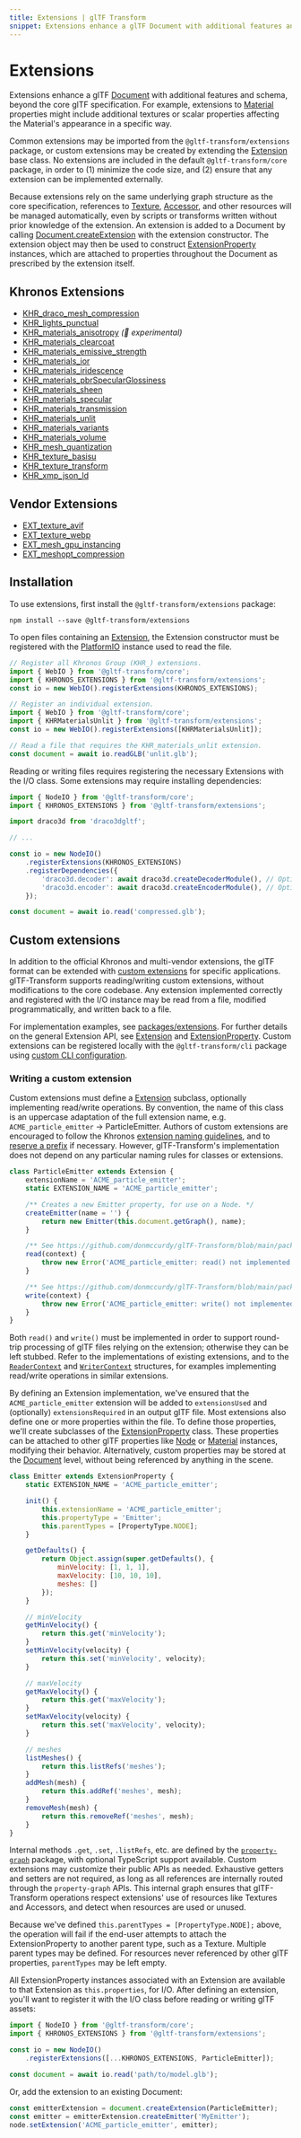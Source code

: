 ```yaml
---
title: Extensions | glTF Transform
snippet: Extensions enhance a glTF Document with additional features and schema, beyond the core glTF specification. For example, extensions to…
---
```



# Extensions

Extensions enhance a glTF [Document](/modules/core/classes/Document) with additional features and schema, beyond the core
glTF specification. For example, extensions to [Material](/modules/core/classes/Material) properties might include additional
textures or scalar properties affecting the Material's appearance in a specific way.

Common extensions may be imported from the `@gltf-transform/extensions` package, or custom
extensions may be created by extending the [Extension](/modules/core/classes/Extension) base class. No extensions are included
in the default `@gltf-transform/core` package, in order to (1) minimize the code size, and (2)
ensure that any extension can be implemented externally.

Because extensions rely on the same underlying graph structure as the core specification,
references to [Texture](/modules/core/classes/Texture), [Accessor](/modules/core/classes/Accessor), and other resources will be managed
automatically, even by scripts or transforms written without prior knowledge of the extension.
An extension is added to a Document by calling [Document.createExtension](/modules/core/classes/Document#createExtension) with the
extension constructor. The extension object may then be used to construct
[ExtensionProperty](/modules/core/classes/ExtensionProperty) instances, which are attached to properties throughout the Document
as prescribed by the extension itself.

## Khronos Extensions

- [KHR_draco_mesh_compression](/modules/extensions/classes/KHRDracoMeshCompression)
- [KHR_lights_punctual](/modules/extensions/classes/KHRLightsPunctual)
- [KHR_materials_anisotropy](/modules/extensions/classes/KHRMaterialsAnisotropy) *(🧪 experimental)*
- [KHR_materials_clearcoat](/modules/extensions/classes/KHRMaterialsClearcoat)
- [KHR_materials_emissive_strength](/modules/extensions/classes/KHRMaterialsEmissiveStrength)
- [KHR_materials_ior](/modules/extensions/classes/KHRMaterialsIOR)
- [KHR_materials_iridescence](/modules/extensions/classes/KHRMaterialsIridescence)
- [KHR_materials_pbrSpecularGlossiness](/modules/extensions/classes/KHRMaterialsPBRSpecularGlossiness)
- [KHR_materials_sheen](/modules/extensions/classes/KHRMaterialsSheen)
- [KHR_materials_specular](/modules/extensions/classes/KHRMaterialsSpecular)
- [KHR_materials_transmission](/modules/extensions/classes/KHRMaterialsTransmission)
- [KHR_materials_unlit](/modules/extensions/classes/KHRMaterialsUnlit)
- [KHR_materials_variants](/modules/extensions/classes/KHRMaterialsVariants)
- [KHR_materials_volume](/modules/extensions/classes/KHRMaterialsVolume)
- [KHR_mesh_quantization](/modules/extensions/classes/KHRMeshQuantization)
- [KHR_texture_basisu](/modules/extensions/classes/KHRTextureBasisu)
- [KHR_texture_transform](/modules/extensions/classes/KHRTextureTransform)
- [KHR_xmp_json_ld](/modules/extensions/classes/KHRXMP)

## Vendor Extensions

- [EXT_texture_avif](/modules/extensions/classes/EXTTextureAVIF)
- [EXT_texture_webp](/modules/extensions/classes/EXTTextureWebP)
- [EXT_mesh_gpu_instancing](/modules/extensions/classes/EXTMeshGPUInstancing)
- [EXT_meshopt_compression](/modules/extensions/classes/EXTMeshoptCompression)

## Installation

To use extensions, first install the `@gltf-transform/extensions` package:

```shell
npm install --save @gltf-transform/extensions
```

To open files containing an [Extension](/modules/core/classes/Extension), the Extension constructor must be registered with
the [PlatformIO](/modules/core/classes/PlatformIO) instance used to read the file.

```typescript
// Register all Khronos Group (KHR_) extensions.
import { WebIO } from '@gltf-transform/core';
import { KHRONOS_EXTENSIONS } from '@gltf-transform/extensions';
const io = new WebIO().registerExtensions(KHRONOS_EXTENSIONS);

// Register an individual extension.
import { WebIO } from '@gltf-transform/core';
import { KHRMaterialsUnlit } from '@gltf-transform/extensions';
const io = new WebIO().registerExtensions([KHRMaterialsUnlit]);

// Read a file that requires the KHR_materials_unlit extension.
const document = await io.readGLB('unlit.glb');
```

Reading or writing files requires registering the necessary Extensions with the I/O class. Some
extensions may require installing dependencies:

```typescript
import { NodeIO } from '@gltf-transform/core';
import { KHRONOS_EXTENSIONS } from '@gltf-transform/extensions';

import draco3d from 'draco3dgltf';

// ...

const io = new NodeIO()
	.registerExtensions(KHRONOS_EXTENSIONS)
	.registerDependencies({
		'draco3d.decoder': await draco3d.createDecoderModule(), // Optional.
		'draco3d.encoder': await draco3d.createEncoderModule(), // Optional.
	});

const document = await io.read('compressed.glb');
```

## Custom extensions

In addition to the official Khronos and multi-vendor extensions, the glTF format can be extended
with [custom extensions](https://github.com/KhronosGroup/gltf/blob/main/extensions/README.md)
for specific applications. glTF-Transform supports reading/writing custom extensions, without
modifications to the core codebase. Any extension implemented correctly and registered with the I/O
instance may be read from a file, modified programmatically, and written back to a file.

For implementation examples, see [packages/extensions](https://github.com/donmccurdy/glTF-Transform/tree/master/packages/extensions).
For further details on the general Extension API, see [Extension](/modules/core/classes/Extension) and
[ExtensionProperty](/modules/core/classes/ExtensionProperty). Custom extensions can be registered
locally with the `@gltf-transform/cli` package using [custom CLI configuration](/cli-configuration).

### Writing a custom extension

Custom extensions must define a [Extension](/modules/core/classes/Extension) subclass, optionally implementing read/write operations. By convention, the name of this class is an uppercase adaptation of the full extension name, e.g. `ACME_particle_emitter` → ParticleEmitter. Authors of custom extensions are encouraged to follow the Khronos [extension naming guidelines](https://github.com/KhronosGroup/glTF/tree/main/extensions#naming), and to [reserve a prefix](https://github.com/KhronosGroup/glTF/blob/main/extensions/Prefixes.md) if necessary. However, glTF-Transform's implementation does not depend on any particular naming rules for classes or extensions.

```javascript
class ParticleEmitter extends Extension {
	extensionName = 'ACME_particle_emitter';
	static EXTENSION_NAME = 'ACME_particle_emitter';

	/** Creates a new Emitter property, for use on a Node. */
	createEmitter(name = '') {
		return new Emitter(this.document.getGraph(), name);
	}

	/** See https://github.com/donmccurdy/glTF-Transform/blob/main/packages/core/src/io/reader-context.ts */
	read(context) {
		throw new Error('ACME_particle_emitter: read() not implemented');
	}

	/** See https://github.com/donmccurdy/glTF-Transform/blob/main/packages/core/src/io/writer-context.ts */
	write(context) {
		throw new Error('ACME_particle_emitter: write() not implemented');
	}
}
```

Both `read()` and `write()` must be implemented in order to support round-trip processing of glTF files relying on the extension; otherwise they can be left stubbed. Refer to the implementations of existing extensions, and to the [`ReaderContext`](https://github.com/donmccurdy/glTF-Transform/blob/main/packages/core/src/io/reader-context.ts) and [`WriterContext`](https://github.com/donmccurdy/glTF-Transform/blob/main/packages/core/src/io/writer-context.ts) structures, for examples implementing read/write operations in similar extensions.

By defining an Extension implementation, we've ensured that the `ACME_particle_emitter` extension will be added to `extensionsUsed` and (optionally) `extensionsRequired` in an output glTF file. Most extensions also define one or more properties within the file. To define those properties, we'll create subclasses of the [ExtensionProperty](/modules/core/classes/ExtensionProperty) class. These properties can be attached to other glTF properties like [Node](/modules/core/classes/Node) or [Material](/modules/core/classes/Material) instances, modifying their behavior. Alternatively, custom properties may be stored at the [Document](/modules/core/classes/Document) level, without being referenced by anything in the scene.

```javascript
class Emitter extends ExtensionProperty {
	static EXTENSION_NAME = 'ACME_particle_emitter';

	init() {
		this.extensionName = 'ACME_particle_emitter';
		this.propertyType = 'Emitter';
		this.parentTypes = [PropertyType.NODE];
	}

	getDefaults() {
		return Object.assign(super.getDefaults(), {
			minVelocity: [1, 1, 1],
			maxVelocity: [10, 10, 10],
			meshes: []
		});
	}

	// minVelocity
	getMinVelocity() {
		return this.get('minVelocity');
	}
	setMinVelocity(velocity) {
		return this.set('minVelocity', velocity);
	}

	// maxVelocity
	getMaxVelocity() {
		return this.get('maxVelocity');
	}
	setMaxVelocity(velocity) {
		return this.set('maxVelocity', velocity);
	}

	// meshes
	listMeshes() {
		return this.listRefs('meshes');
	}
	addMesh(mesh) {
		return this.addRef('meshes', mesh);
	}
	removeMesh(mesh) {
		return this.removeRef('meshes', mesh);
	}
}
```

Internal methods `.get`, `.set`, `.listRefs`, etc. are defined by the [`property-graph`](https://www.npmjs.com/package/property-graph) package, with optional TypeScript support available. Custom extensions may customize their public APIs as needed. Exhaustive getters and setters are not required, as long as all references are internally routed through the `property-graph` APIs. This internal graph ensures that glTF-Transform operations respect extensions' use of resources like Textures and Accessors, and detect when resources are used or unused.

Because we've defined `this.parentTypes = [PropertyType.NODE];` above, the operation will fail if the end-user attempts to attach the ExtensionProperty to another parent type, such as a Texture. Multiple parent types may be defined. For resources never referenced by other glTF properties, `parentTypes` may be left empty.

All ExtensionProperty instances associated with an Extension are available to that Extension as `this.properties`, for I/O. After defining an extension, you'll want to register it with the I/O class before reading or writing glTF assets:

```javascript
import { NodeIO } from '@gltf-transform/core';
import { KHRONOS_EXTENSIONS } from '@gltf-transform/extensions';

const io = new NodeIO()
	.registerExtensions([...KHRONOS_EXTENSIONS, ParticleEmitter]);

const document = await io.read('path/to/model.glb');
```

Or, add the extension to an existing Document:

```javascript
const emitterExtension = document.createExtension(ParticleEmitter);
const emitter = emitterExtension.createEmitter('MyEmitter');
node.setExtension('ACME_particle_emitter', emitter);
```

